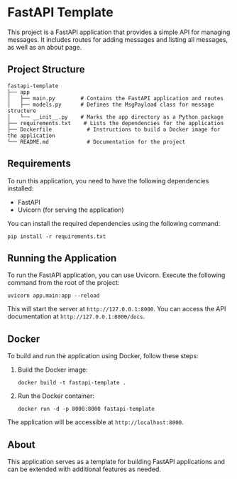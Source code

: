 # FastAPI Template

This project is a FastAPI application that provides a simple API for managing messages. It includes routes for adding messages and listing all messages, as well as an about page.

## Project Structure

```
fastapi-template
├── app
│   ├── main.py        # Contains the FastAPI application and routes
│   ├── models.py      # Defines the MsgPayload class for message structure
│   └── __init__.py    # Marks the app directory as a Python package
├── requirements.txt    # Lists the dependencies for the application
├── Dockerfile           # Instructions to build a Docker image for the application
└── README.md            # Documentation for the project
```

## Requirements

To run this application, you need to have the following dependencies installed:

- FastAPI
- Uvicorn (for serving the application)

You can install the required dependencies using the following command:

```
pip install -r requirements.txt
```

## Running the Application

To run the FastAPI application, you can use Uvicorn. Execute the following command from the root of the project:

```
uvicorn app.main:app --reload
```

This will start the server at `http://127.0.0.1:8000`. You can access the API documentation at `http://127.0.0.1:8000/docs`.

## Docker

To build and run the application using Docker, follow these steps:

1. Build the Docker image:

   ```
   docker build -t fastapi-template .
   ```

2. Run the Docker container:

   ```
   docker run -d -p 8000:8000 fastapi-template
   ```

The application will be accessible at `http://localhost:8000`.

## About

This application serves as a template for building FastAPI applications and can be extended with additional features as needed.